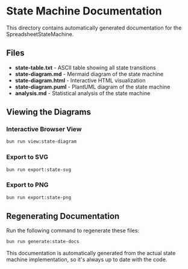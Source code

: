 # State Machine Documentation

This directory contains automatically generated documentation for the SpreadsheetStateMachine.

## Files

- **state-table.txt** - ASCII table showing all state transitions
- **state-diagram.md** - Mermaid diagram of the state machine
- **state-diagram.html** - Interactive HTML visualization
- **state-diagram.puml** - PlantUML diagram of the state machine
- **analysis.md** - Statistical analysis of the state machine

## Viewing the Diagrams

### Interactive Browser View
```bash
bun run view:state-diagram
```

### Export to SVG
```bash
bun run export:state-svg
```

### Export to PNG
```bash
bun run export:state-png
```

## Regenerating Documentation

Run the following command to regenerate these files:

```bash
bun run generate:state-docs
```

This documentation is automatically generated from the actual state machine implementation,
so it's always up to date with the code.
